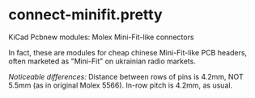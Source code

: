connect-minifit.pretty
======================

KiCad Pcbnew modules: Molex Mini-Fit-like connectors

In fact, these are modules for cheap chinese Mini-Fit-like PCB headers,
often marketed as "Mini-Fit" on ukrainian radio markets.

_Noticeable differences:_
Distance between rows of pins is 4.2mm, NOT 5.5mm (as in original Molex 5566).
In-row pitch is 4.2mm, as usual.
